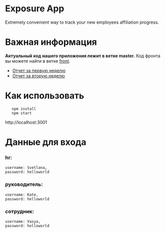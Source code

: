 # Exposure App
Extremely convenient way to track your new employees affiliation progress.

# Важная информация
**Актуальный код нашего приложения лежит в ветке master.** Код фронта вы можете найти в ветке [front](https://github.com/greenatom-hr-case-lab/exposure-app-4x4/tree/front).

- [Отчет за первую неделю](https://youtu.be/-ZwnUnwZZlc)
- [Отчет за вторую неделю](https://youtu.be/-0WG5laPraQ)

# Как использовать
  ```
     npm install
     npm start
  ```
  http://localhost:3001
  
# Данные для входа 
### hr:  
    username: Svetlana, 
    password: helloworld
    
### руководитель:  
    username: Kate, 
    password: helloworld
  
### сотрудник: 
    username: Vasya,
    password: helloworld
    
    
